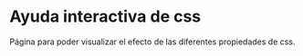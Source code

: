 # Ayuda interactiva de css

Página para poder visualizar el efecto de las diferentes propiedades de css.